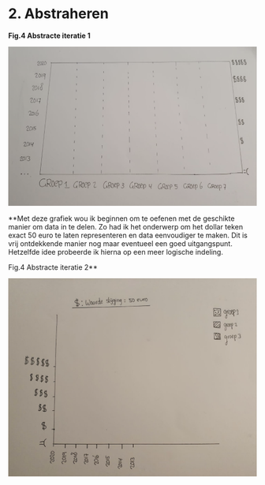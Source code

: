 # 2. Abstraheren

  
**Fig.4 Abstracte iteratie 1**

![](../.gitbook/assets/schermafbeelding-2020-09-15-om-12.57.17.png)

**Met deze grafiek wou ik beginnen om te oefenen met de geschikte manier om data in te delen. Zo had ik het onderwerp om het dollar teken exact 50 euro te laten representeren en data eenvoudiger te maken. Dit is vrij ontdekkende manier nog maar eventueel een goed uitgangspunt. Hetzelfde idee probeerde ik hierna op een meer logische indeling.   
  
Fig.4 Abstracte iteratie 2**

![](../.gitbook/assets/schermafbeelding-2020-09-15-om-12.56.52.png)



